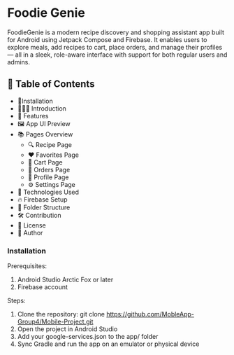 # Foodie Genie
FoodieGenie is a modern recipe discovery and shopping assistant app built for Android using Jetpack Compose and Firebase. It enables users to explore meals, add recipes to cart, place orders, and manage their profiles — all in a sleek, role-aware interface with support for both regular users and admins.

## 📑 Table of Contents
- 📱Installation
- 👨🏻‍🏫 Introduction
- 🧪 Features
- 🖼️ App UI Preview
- 📚 Pages Overview
    - 🔍 Recipe Page
    - ❤️ Favorites Page
    - 🛒 Cart Page
    - 🧾 Orders Page
    - 👤 Profile Page
    - ⚙️ Settings Page
- 🧩 Technologies Used
- 🔥 Firebase Setup
- 📂 Folder Structure
- 🛠️ Contribution
- 📜 License
- 👥 Author


### Installation

Prerequisites:
1. Android Studio Arctic Fox or later 
2. Firebase account

Steps:
1. Clone the repository:
git clone https://github.com/MobleApp-Group4/Mobile-Project.git
2. Open the project in Android Studio 
3. Add your google-services.json to the app/ folder 
4. Sync Gradle and run the app on an emulator or physical device